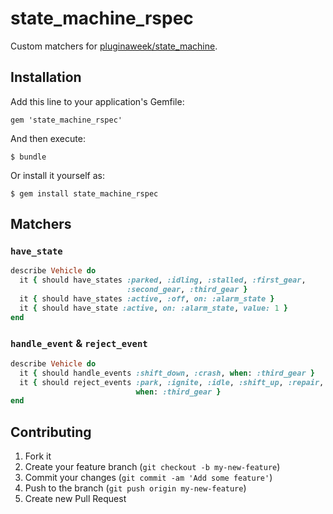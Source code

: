 # state_machine_rspec

Custom matchers for [pluginaweek/state_machine](https://github.com/pluginaweek/state_machine).

## Installation

Add this line to your application's Gemfile:

    gem 'state_machine_rspec'

And then execute:

    $ bundle

Or install it yourself as:

    $ gem install state_machine_rspec

## Matchers

### `have_state`

```ruby
describe Vehicle do
  it { should have_states :parked, :idling, :stalled, :first_gear,
                          :second_gear, :third_gear }
  it { should have_states :active, :off, on: :alarm_state }
  it { should have_state :active, on: :alarm_state, value: 1 }
end
```

### `handle_event` & `reject_event`

```ruby
describe Vehicle do
  it { should handle_events :shift_down, :crash, when: :third_gear }
  it { should reject_events :park, :ignite, :idle, :shift_up, :repair,
                            when: :third_gear }
end
```


## Contributing

1. Fork it
2. Create your feature branch (`git checkout -b my-new-feature`)
3. Commit your changes (`git commit -am 'Add some feature'`)
4. Push to the branch (`git push origin my-new-feature`)
5. Create new Pull Request
